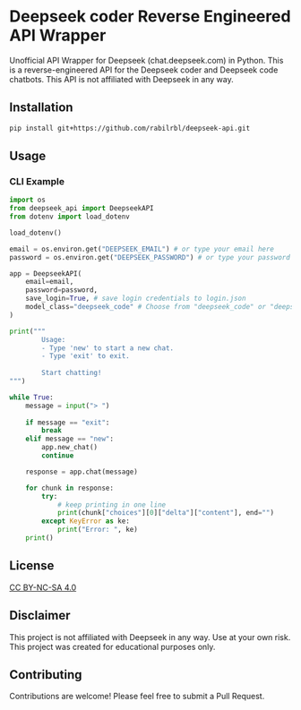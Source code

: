 # Deepseek coder Reverse Engineered API Wrapper

Unofficial API Wrapper for Deepseek (chat.deepseek.com) in Python. This is a reverse-engineered API for the Deepseek coder and Deepseek code chatbots. This API is not affiliated with Deepseek in any way.

## Installation

```bash
pip install git+https://github.com/rabilrbl/deepseek-api.git
```

## Usage

### CLI Example

```python
import os
from deepseek_api import DeepseekAPI
from dotenv import load_dotenv

load_dotenv()

email = os.environ.get("DEEPSEEK_EMAIL") # or type your email here
password = os.environ.get("DEEPSEEK_PASSWORD") # or type your password here

app = DeepseekAPI(
    email=email,
    password=password,
    save_login=True, # save login credentials to login.json
    model_class="deepseek_code" # Choose from "deepseek_code" or "deepseek_code"
)

print("""
        Usage:
        - Type 'new' to start a new chat.
        - Type 'exit' to exit.
        
        Start chatting!
""")

while True:
    message = input("> ")
    
    if message == "exit":
        break
    elif message == "new":
        app.new_chat()
        continue

    response = app.chat(message)

    for chunk in response:
        try:
            # keep printing in one line
            print(chunk["choices"][0]["delta"]["content"], end="")
        except KeyError as ke:
            print("Error: ", ke)
    print()
```

## License

[CC BY-NC-SA 4.0](https://creativecommons.org/licenses/by-nc-sa/4.0/)

## Disclaimer

This project is not affiliated with Deepseek in any way. Use at your own risk. This project was created for educational purposes only.

## Contributing

Contributions are welcome! Please feel free to submit a Pull Request.
